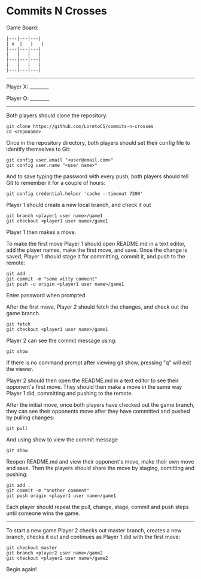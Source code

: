 Commits N Crosses
=================

 Game Board:

	|---|---|---|
	| x  |   |   |
	|---|---|---|
	|   |   |   |
	|---|---|---|
	|   |   |   |
	|---|---|---|

-------------

 Player X: ________
 
 Player O: ________

-------------

 Both players should clone the repository:

    git clone https://github.com/LoretoCS/commits-n-crosses
    cd <reponame>
   
 Once in the repository directory, both players should set their config file to identify themselves to Git:

    git config user.email "<user@email.com>"
    git config user.name "<user name>"	

 And to save typing the password with every push, both players should tell Git to remember it for a couple of hours:

    git config credential.helper 'cache --timeout 7200'

 Player 1 should create a new local branch, and check it out

    git branch <player1 user name>/game1
    git checkout <player1 user name>/game1

 Player 1 then makes a move.


 To make the first move Player 1 should open README.md in a text editor, add the player names, make the first move, and save. Once the change is saved, Player 1 should stage it for committing, commit it, and push to the remote:	

    git add .
    git commit -m "some witty comment"
    git push -u origin <player1 user name>/game1

 Enter password when prompted.
    
 After the first move, Player 2 should fetch the changes, and check out the game branch.

    git fetch
    git checkout <player1 user name>/game1

 Player 2 can see the commit message using:

    git show

 If there is no command prompt after viewing git show, pressing "q" will exit the viewer.

 Player 2 should then open the README.md in a text editor to see their opponent's first move. They should then make a move in the same way Player 1 did, committing and pushing to the remote. 

 After the initial move, once both players have checked out the game branch, they can see their opponents move after they have committed and pushed by pulling changes:

    git pull

 And using show to view the commit message

    git show
    
 Reopen README.md and view their opponent's move, make their own move and save. Then the players should share the move by staging, comitting and pushing:

    git add .
    git commit -m "another comment"
    git push origin <player1 user name>/game1

 Each player should repeat the pull, change, stage, commit and push steps until someone wins the game.

-------------

 To start a new game Player 2 checks out master branch, creates a new branch, checks it out and continues as Player 1 did with the first move:

    git checkout master
    git branch <player2 user name>/game2
    git checkout <player2 user name>/game2

 Begin again!

